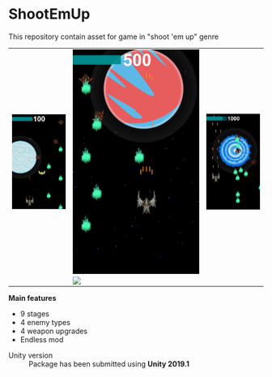 # ShootEmUp
<p>This repository contain asset for game in "shoot 'em up" genre</p>

<table style="width: 100%;">
	<tbody>
		<tr>
			<td> <img src="images/0.png" align="left" width="250"> </td>
			<td> <img src="images/1.png" align="left" width="250"> </td>
			<td> <img src="images/2.png" align="left" width="250"> </td>
		</tr>
		<tr>
			<td> </td>
			<td> <img src="images/3.png" align="left" width="250"> </td>
			<td> </td>
		</tr>
	</tbody>
</table>

<b>Main features</b> 
<ul>
  <li>9 stages</li>
  <li>4 enemy types</li>
  <li>4 weapon upgrades</li>
  <li>Endless mod</li>	
</ul> 

<dl>
  <dt>Unity version</dt>
  <dd>Package has been submitted using <b>Unity 2019.1</b></dd>
</dl>


